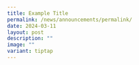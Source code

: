 ```yaml
---
title: Example Title
permalink: /news/announcements/permalink/
date: 2024-03-11
layout: post
description: ""
image: ""
variant: tiptap
---
```

